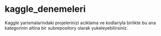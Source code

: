 # kaggle_denemeleri
Kaggle yarismalarindaki projelerinizi aciklama ve kodlariyla birlikte bu ana kategorinin altina bir subrepository olarak yukeleyebilirsiniz.
